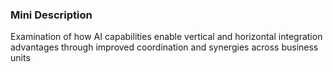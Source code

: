 ### Mini Description

Examination of how AI capabilities enable vertical and horizontal integration advantages through improved coordination and synergies across business units
